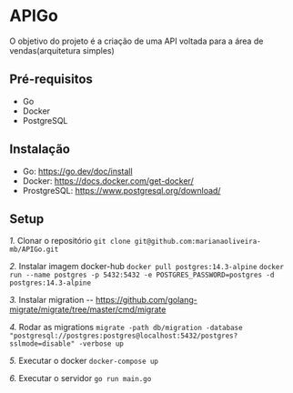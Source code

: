 # APIGo

O objetivo do projeto é a criação de uma API voltada para a área de vendas(arquitetura simples)

## Pré-requisitos

- Go
- Docker
- PostgreSQL

## Instalação

- Go: https://go.dev/doc/install
- Docker: https://docs.docker.com/get-docker/
- ProstgreSQL: https://www.postgresql.org/download/

## Setup

*1.* Clonar o repositório
```git clone git@github.com:marianaoliveira-mb/APIGo.git```

*2.* Instalar imagem docker-hub
```docker pull postgres:14.3-alpine```
```docker run --name postgres -p 5432:5432 -e POSTGRES_PASSWORD=postgres -d postgres:14.3-alpine```

*3.* Instalar migration
-- https://github.com/golang-migrate/migrate/tree/master/cmd/migrate

*4.* Rodar as migrations
```migrate -path db/migration -database "postgresql://postgres:postgres@localhost:5432/postgres?sslmode=disable" -verbose up```

*5.* Executar o docker
```docker-compose up```

*6.* Executar o servidor
```go run main.go```
